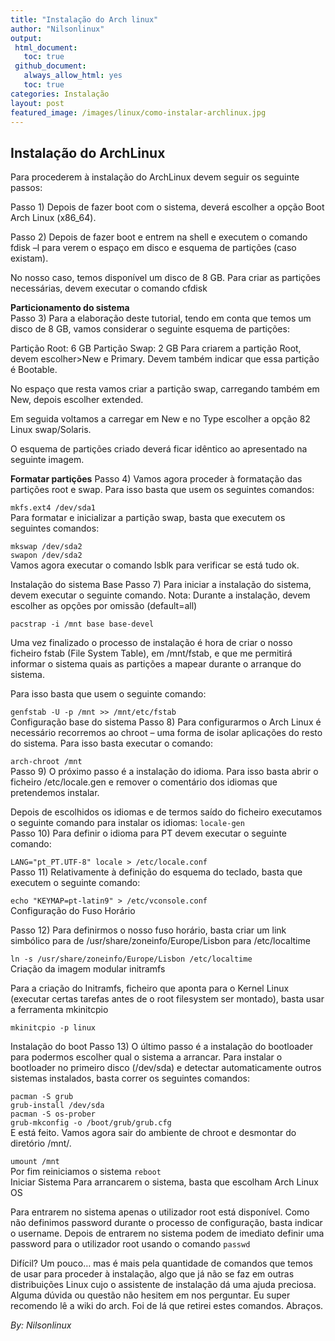 ```yaml
---
title: "Instalação do Arch linux"
author: "Nilsonlinux"
output:
 html_document:
   toc: true
 github_document:
   always_allow_html: yes
   toc: true
categories: Instalação
layout: post
featured_image: /images/linux/como-instalar-archlinux.jpg
---
```




## Instalação do ArchLinux ##
Para procederem à instalação do ArchLinux devem seguir os seguinte passos:

Passo 1) Depois de fazer boot com o sistema, deverá escolher a opção Boot Arch Linux (x86_64).  



 

Passo 2) Depois de fazer boot e entrem na shell e executem o comando fdisk –l para verem o espaço em disco e esquema de partições (caso existam).

No nosso caso, temos disponível um disco de 8 GB. Para criar as partições necessárias, devem executar o comando cfdisk



**Particionamento do sistema**  
Passo 3) Para a elaboração deste tutorial, tendo em conta que temos um disco de 8 GB, vamos considerar o seguinte esquema de partições:

Partição Root: 6 GB
Partição Swap: 2 GB
Para criarem a partição Root, devem escolher>New e Primary. Devem também indicar que essa partição é Bootable.



No espaço que resta vamos criar a partição swap, carregando também em New, depois escolher extended.



Em seguida voltamos a carregar em New e no Type escolher a opção 82 Linux swap/Solaris.



O esquema de partições criado deverá ficar idêntico ao apresentado na seguinte imagem.



**Formatar partições**
Passo 4) Vamos agora proceder à formatação das partições root e swap. Para isso basta que usem os seguintes comandos:

```mkfs.ext4 /dev/sda1```  
Para formatar e inicializar a partição swap, basta que executem os seguintes comandos:

```mkswap /dev/sda2```  
```swapon /dev/sda2```  
Vamos agora executar o comando lsblk para verificar se está tudo ok.



Instalação do sistema Base
Passo 7) Para iniciar a instalação do sistema, devem executar o seguinte comando. Nota: Durante a instalação, devem escolher as opções por omissão (default=all)

```pacstrap -i /mnt base base-devel```  


Uma vez finalizado o processo de instalação é hora de criar o nosso ficheiro fstab (File System Table), em /mnt/fstab, e que me permitirá informar o sistema quais as partições a mapear durante o arranque do sistema.

Para isso basta que usem o seguinte comando:

```genfstab -U -p /mnt >> /mnt/etc/fstab```  
Configuração base do sistema
Passo 8) Para configurarmos o Arch Linux é necessário recorremos ao chroot – uma forma de isolar aplicações do resto do sistema. Para isso basta executar o comando:

```arch-chroot /mnt```  
Passo 9) O próximo passo é a instalação do idioma. Para isso basta abrir o ficheiro /etc/locale.gen e remover o comentário dos idiomas que pretendemos instalar.

Depois de escolhidos os idiomas e de termos saído do ficheiro executamos o seguinte comando para instalar os idiomas:
```locale-gen```  
Passo 10) Para definir o idioma para PT devem executar o seguinte comando:

```LANG="pt_PT.UTF-8" locale > /etc/locale.conf```  
Passo 11) Relativamente à definição do esquema do teclado, basta que executem o seguinte comando:

```echo "KEYMAP=pt-latin9" > /etc/vconsole.conf```  
Configuração do Fuso Horário

Passo 12) Para definirmos o nosso fuso horário, basta criar um link simbólico para de /usr/share/zoneinfo/Europe/Lisbon para /etc/localtime

```ln -s /usr/share/zoneinfo/Europe/Lisbon /etc/localtime```  
Criação da imagem modular initramfs

Para a criação do Initramfs, ficheiro que aponta para o Kernel Linux (executar certas tarefas antes de o root filesystem ser montado), basta usar a ferramenta mkinitcpio

```mkinitcpio -p linux```  


Instalação do boot
Passo 13) O último passo é a instalação do bootloader para podermos escolher qual o sistema a arrancar. Para instalar o bootloader no primeiro disco (/dev/sda) e detectar automaticamente outros sistemas instalados, basta correr os seguintes comandos:

```pacman -S grub```  
```grub-install /dev/sda```  
```pacman -S os-prober```  
```grub-mkconfig -o /boot/grub/grub.cfg```  
E está feito. Vamos agora sair do ambiente de chroot e desmontar do diretório /mnt/.

```umount /mnt```  
Por fim reiniciamos o sistema
```reboot```  
Iniciar Sistema
Para arrancarem o sistema, basta que escolham Arch Linux OS 

Para entrarem no sistema apenas o utilizador root está disponível. Como não definimos password durante o processo de configuração, basta indicar o username. Depois de entrarem no sistema podem de imediato definir uma password para o utilizador root usando o comando
```passwd```  



Difícil? Um pouco… mas é mais pela quantidade de comandos que temos de usar para proceder à instalação, algo que já não se faz em outras distribuições Linux cujo o assistente de instalação dá uma ajuda preciosa. Alguma dúvida ou questão não hesitem em nos perguntar. Eu super recomendo lê a wiki do arch. Foi de lá que retirei estes comandos. Abraços.

 _By: Nilsonlinux_